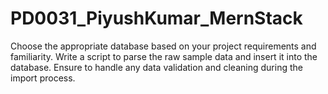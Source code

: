# PD0031_PiyushKumar_MernStack
Choose the appropriate database based on your project requirements and familiarity. Write a script to parse the raw sample data and insert it into the database. Ensure to handle any data validation and cleaning during the import process.
